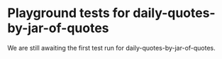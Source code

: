 # Playground tests for daily-quotes-by-jar-of-quotes
We are still awaiting the first test run for daily-quotes-by-jar-of-quotes.

